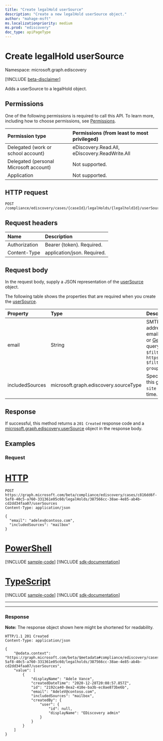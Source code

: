 ```yaml
---
title: "Create legalHold userSource"
description: "Create a new legalHold userSource object."
author: "mahage-msft"
ms.localizationpriority: medium
ms.prod: "ediscovery"
doc_type: apiPageType
---
```


# Create legalHold userSource

Namespace: microsoft.graph.ediscovery

[!INCLUDE [beta-disclaimer](../../includes/beta-disclaimer.md)]

Adds a userSource to a legalHold object.

## Permissions

One of the following permissions is required to call this API. To learn more, including how to choose permissions, see [Permissions](/graph/permissions-reference).

|Permission type|Permissions (from least to most privileged)|
|:---|:---|
|Delegated (work or school account)|eDiscovery.Read.All, eDiscovery.ReadWrite.All|
|Delegated (personal Microsoft account)|Not supported.|
|Application|Not supported.|

## HTTP request

<!-- {
  "blockType": "ignored"
}
-->

``` http
POST /compliance/ediscovery/cases/{caseId}/legalHolds/{legalholdId}/userSources
```

## Request headers

|Name|Description|
|:---|:---|
|Authorization|Bearer {token}. Required.|
|Content-Type|application/json. Required.|

## Request body

In the request body, supply a JSON representation of the [userSource](../resources/ediscovery-usersource.md) object.

The following table shows the properties that are required when you create the [userSource](../resources/ediscovery-usersource.md).

|Property|Type|Description|
|:---|:---|:---|
|email|String|SMTP address of the user or the SMTP address of the group mailbox. To get the email address of the group, use [List groups](../api/group-list.md) or [Get group](../api/group-get.md). Using get group, you can query by the name of the group using `$filter`; for example, `https://graph.microsoft.com/v1.0/groups?$filter=displayName eq 'secret group'&$select=mail,id,displayName`. |
|includedSources|microsoft.graph.ediscovery.sourceType|Specifies which sources are included in this group. This value must be `mailbox`, `site` is not supported for legalHolds at this time.|

## Response

If successful, this method returns a `201 Created` response code and a [microsoft.graph.ediscovery.userSource](../resources/ediscovery-usersource.md) object in the response body.

## Examples

### Request



# [HTTP](#tab/http)
<!-- {
  "blockType": "request",
  "name": "create_usersource_from__2"
}
-->

``` http
POST https://graph.microsoft.com/beta/compliance/ediscovery/cases/c816dd6f-5af8-40c5-a760-331361e05c60/legalHolds/387566cc-38ae-4e85-ab4b-cd2dd34faa07/userSources
Content-Type: application/json

{
  "email": "adelev@contoso.com",
  "includedSources": "mailbox"
}
```

# [PowerShell](#tab/powershell)
[!INCLUDE [sample-code](../includes/snippets/powershell/create-usersource-from--2-powershell-snippets.md)]
[!INCLUDE [sdk-documentation](../includes/snippets/snippets-sdk-documentation-link.md)]

# [TypeScript](#tab/typescript)
[!INCLUDE [sample-code](../includes/snippets/typescript/create-usersource-from--2-typescript-snippets.md)]
[!INCLUDE [sdk-documentation](../includes/snippets/snippets-sdk-documentation-link.md)]

---

---

### Response

**Note:** The response object shown here might be shortened for readability.
<!-- {
  "blockType": "response",
  "truncated": true,
  "@odata.type": "microsoft.graph.ediscovery.userSource"
}
-->

``` http
HTTP/1.1 201 Created
Content-Type: application/json

{
    "@odata.context": "https://graph.microsoft.com/beta/$metadata#compliance/ediscovery/cases/c816dd6f-5af8-40c5-a760-331361e05c60/legalholds/387566cc-38ae-4e85-ab4b-cd2dd34faa07/userSources",
    "value": [
        {
            "displayName": "Adele Vance",
            "createdDateTime": "2020-12-28T20:08:57.857Z",
            "id": "2192ca40-8ea2-410e-ba3b-ec8ae873be6b",
            "email": "AdeleV@contoso.com",
            "includedSources": "mailbox",
            "createdBy": {
                "user": {
                    "id": null,
                    "displayName": "EDiscovery admin"
                }
            }
        }
    ]
}
```
